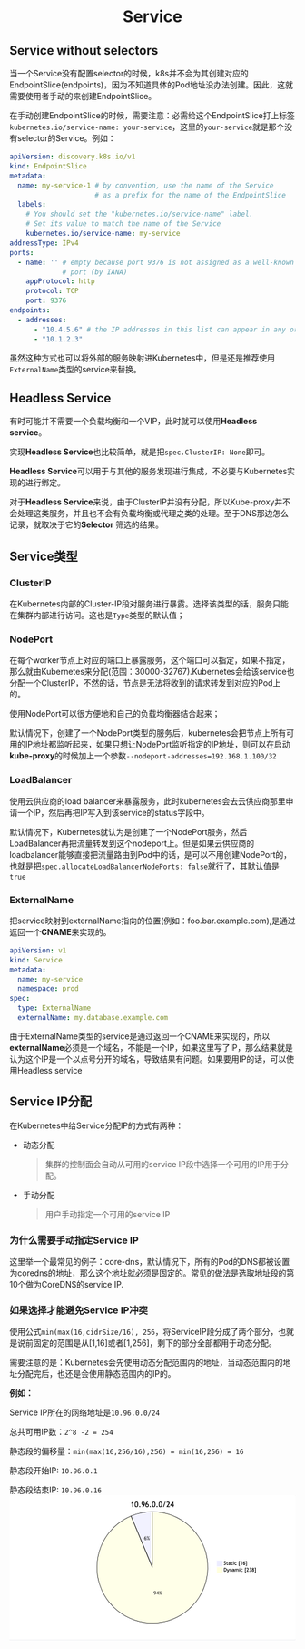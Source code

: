 # <center> Service

## Service without selectors
当一个Service没有配置selector的时候，k8s并不会为其创建对应的EndpointSlice(endpoints)，因为不知道具体的Pod地址没办法创建。因此，这就需要使用者手动的来创建EndpointSlice。

在手动创建EndpointSlice的时候，需要注意：必需给这个EndpointSlice打上标签`kubernetes.io/service-name: your-service`，这里的`your-service`就是那个没有selector的Service。例如：
```yaml
apiVersion: discovery.k8s.io/v1
kind: EndpointSlice
metadata:
  name: my-service-1 # by convention, use the name of the Service
                     # as a prefix for the name of the EndpointSlice
  labels:
    # You should set the "kubernetes.io/service-name" label.
    # Set its value to match the name of the Service
    kubernetes.io/service-name: my-service
addressType: IPv4
ports:
  - name: '' # empty because port 9376 is not assigned as a well-known
             # port (by IANA)
    appProtocol: http
    protocol: TCP
    port: 9376
endpoints:
  - addresses:
      - "10.4.5.6" # the IP addresses in this list can appear in any order
      - "10.1.2.3"
```
虽然这种方式也可以将外部的服务映射进Kubernetes中，但是还是推荐使用`ExternalName`类型的service来替换。

## Headless Service
有时可能并不需要一个负载均衡和一个VIP，此时就可以使用**Headless service**。

实现**Headless Service**也比较简单，就是把`spec.ClusterIP: None`即可。

**Headless Service**可以用于与其他的服务发现进行集成，不必要与Kubernetes实现的进行绑定。

对于**Headless Service**来说，由于ClusterIP并没有分配，所以Kube-proxy并不会处理这类服务，并且也不会有负载均衡或代理之类的处理。至于DNS那边怎么记录，就取决于它的**Selector**
筛选的结果。

## Service类型
### ClusterIP
在Kubernetes内部的Cluster-IP段对服务进行暴露。选择该类型的话，服务只能在集群内部进行访问。这也是`Type`类型的默认值；

### NodePort
在每个worker节点上对应的端口上暴露服务，这个端口可以指定，如果不指定，那么就由Kubernetes来分配(范围：30000-32767).Kubernetes会给该service也分配一个ClusterIP，不然的话，节点是无法将收到的请求转发到对应的Pod上的。

使用NodePort可以很方便地和自己的负载均衡器结合起来；

默认情况下，创建了一个NodePort类型的服务后，kubernetes会把节点上所有可用的IP地址都监听起来，如果只想让NodePort监听指定的IP地址，则可以在启动**kube-proxy**的时候加上一个参数`--nodeport-addresses=192.168.1.100/32`

### LoadBalancer
  使用云供应商的load balancer来暴露服务，此时kubernetes会去云供应商那里申请一个IP，然后再把IP写入到该service的status字段中。
  
  默认情况下，Kubernetes就认为是创建了一个NodePort服务，然后LoadBalancer再把流量转发到这个nodeport上。但是如果云供应商的loadbalancer能够直接把流量路由到Pod中的话，是可以不用创建NodePort的，也就是把`spec.allocateLoadBalancerNodePorts: false`就行了，其默认值是`true`
### ExternalName
把service映射到externalName指向的位置(例如：foo.bar.example.com),是通过返回一个**CNAME**来实现的。
```yaml
apiVersion: v1
kind: Service
metadata:
  name: my-service
  namespace: prod
spec:
  type: ExternalName
  externalName: my.database.example.com
```
由于ExternalName类型的service是通过返回一个CNAME来实现的，所以**externalName**必须是一个域名，不能是一个IP，如果这里写了IP，那么结果就是认为这个IP是一个以点号分开的域名，导致结果有问题。如果要用IP的话，可以使用Headless service

## Service IP分配
在Kubernetes中给Service分配IP的方式有两种：
* 动态分配
  > 集群的控制面会自动从可用的service IP段中选择一个可用的IP用于分配。
  
* 手动分配
  > 用户手动指定一个可用的service IP

### 为什么需要手动指定Service IP
这里举一个最常见的例子：core-dns，默认情况下，所有的Pod的DNS都被设置为coredns的地址，那么这个地址就必须是固定的。常见的做法是选取地址段的第10个做为CoreDNS的service IP.

### 如果选择才能避免Service IP冲突
使用公式`min(max(16,cidrSize/16), 256`，将ServiceIP段分成了两个部分，也就是说前固定的范围是从[1,16]或者[1,256]，剩下的部分全部都用于动态分配。

需要注意的是：Kubernetes会先使用动态分配范围内的地址，当动态范围内的地址分配完后，也还是会使用静态范围内的IP的。

**例如：**

Service IP所在的网络地址是`10.96.0.0/24`

总共可用IP数：`2^8 -2 = 254`

静态段的偏移量：`min(max(16,256/16),256) = min(16,256) = 16`

静态段开始IP: `10.96.0.1`

静态段结束IP: `10.96.0.16`
![example](../images/service/cluster_IP_allocation.png)